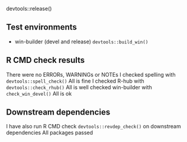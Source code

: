 devtools::release()

## Test environments
* win-builder (devel and release) `devtools::build_win()`

## R CMD check results
There were no ERRORs, WARNINGs or NOTEs
I checked spelling with `devtools::spell_check()`
All is fine
I checked R-hub with `devtools::check_rhub()`
All is well
checked win-builder with `check_win_devel()`
All is ok

## Downstream dependencies
I have also run R CMD check `devtools::revdep_check()` on downstream dependencies 
All packages passed 

